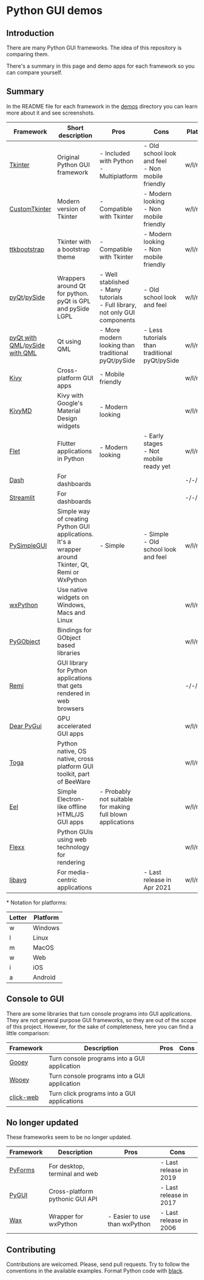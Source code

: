 # Python GUI demos

## Introduction

There are many Python GUI frameworks. The idea of this repository is comparing
them.

There's a summary in this page and demo apps for each framework so you can
compare yourself.

## Summary

In the README file for each framework in the [demos](demos) directory you can learn more about it and see screenshots.

| Framework | Short description | Pros | Cons | Platforms[*](#platforms) |
|-----------|-------------------|------|------|--------------------------|
| [Tkinter](https://docs.python.org/3/library/tkinter.html) | Original Python GUI framework | - Included with Python<br>- Multiplatform | - Old school look and feel<br>- Non mobile friendly | w/l/m/-/-/- |
| [CustomTkinter](https://github.com/TomSchimansky/CustomTkinter)  | Modern version of Tkinter | - Compatible with Tkinter | - Modern looking<br>- Non mobile friendly | w/l/m/-/-/- |
| [ttkbootstrap](https://ttkbootstrap.readthedocs.io/)  | Tkinter with a bootstrap theme | - Compatible with Tkinter | - Modern looking<br>- Non mobile friendly | w/l/m/-/-/- |
| [pyQt](https://riverbankcomputing.com/software/pyqt/)/[pySide](https://wiki.qt.io/Qt_for_Python) | Wrappers around Qt for python. pyQt is GPL and pySide LGPL | - Well stablished<br>- Many tutorials<br>- Full library, not only GUI components | - Old school look and feel | w/l/m/-/-/- |
| [pyQt with QML](https://doc.qt.io/qtforpython/tutorials/qmlapp/qmlapplication.html)/[pySide with QML](https://wiki.qt.io/Qt_Quick) | Qt using QML | - More modern looking than traditional pyQt/pySide | - Less tutorials than traditional pyQt/pySide | w/l/m/-/-/- |
| [Kivy](https://kivy.org/) | Cross-platform GUI apps | - Mobile friendly | | w/l/m/-/i/a |
| [KivyMD](https://kivymd.readthedocs.io/) | Kivy with Google's Material Design widgets | - Modern looking | |w/l/m/-/i/a |
| [Flet](https://flet.dev/) | Flutter applications in Python | - Modern looking | - Early stages<br>- Not mobile ready yet | w/l/m/w/-/- |
| [Dash](https://plotly.com/dash/) | For dashboards | | |  -/-/-/w/-/- |
| [Streamlit](https://streamlit.io/) | For dashboards | | |  -/-/-/w/-/- |
| [PySimpleGUI](https://www.pysimplegui.org/) | Simple way of creating Python GUI applications. It's a wrapper around Tkinter, Qt, Remi or WxPython | - Simple | - Simple<br>- Old school look and feel | w/l/m/w/-/- |
| [wxPython](https://www.wxpython.org/) | Use native widgets on Windows, Macs and Linux | | | w/l/m/-/-/- |
| [PyGObject](https://pygobject.readthedocs.io/) | Bindings for GObject based libraries | | | w/l/m/-/-/- |
| [Remi](https://github.com/rawpython/remi) | GUI library for Python applications that gets rendered in web browsers | | | -/-/-/w/-/- |
| [Dear PyGui](https://dearpygui.readthedocs.io/) | GPU accelerated GUI apps | | | w/l/m/-/-/- |
| [Toga](https://toga.readthedocs.io/) | Python native, OS native, cross platform GUI toolkit, part of BeeWare | | | w/l/m/w/i/a |
| [Eel](https://github.com/python-eel/Eel) | Simple Electron-like offline HTML/JS GUI apps | - Probably not suitable for making full blown applications | | w/l/m/w/-/- |
| [Flexx](https://github.com/flexxui/flexx) | Python GUIs using web technology for rendering | | | w/l/m/w/-/- |
| [libavg](https://www.libavg.de/) | For media-centric applications | | - Last release in Apr 2021| w/l/m/-/-/- |

<a name="platforms"></a>\* Notation for platforms:

| Letter | Platform |
|--------|----------|
| w      | Windows  |
| l      | Linux    |
| m      | MacOS    |
| w      | Web      |
| i      | iOS      |
| a      | Android  |

## Console to GUI

There are some libraries that turn console programs into GUI applications. They
are not general purpose GUI frameworks, so they are out of the scope of this
project. However, for the sake of completeness, here you can find a little
comparison:

| Framework | Description | Pros | Cons |
|-----------|-------------|------|------|
| [Gooey](https://github.com/chriskiehl/Gooey) | Turn console programs into a GUI application | | |
| [Wooey](https://github.com/wooey/Wooey) | Turn console programs into a GUI application| | |
| [click-web](https://github.com/fredrik-corneliusson/click-web) | Turn click programs into a GUI applications | | |

## No longer updated

These frameworks seem to be no longer updated.

| Framework | Description | Pros | Cons |
|-----------|-------------|------|------|
| [PyForms](http://pyforms.readthedocs.io/) | For desktop, terminal and web | | - Last release in 2019 | w/l/m/w/-/- |
| [PyGUI](https://www.csse.canterbury.ac.nz/greg.ewing/python_gui/) | Cross-platform pythonic GUI API | | - Last release in 2017 |
| [Wax](https://wiki.python.org/moin/Wax) | Wrapper for wxPython | - Easier to use than wxPython | - Last release in 2006 |

## Contributing

Contributions are welcomed. Please, send pull requests. Try to follow the
conventions in the available examples. Format Python code with
[black](https://github.com/psf/black).
